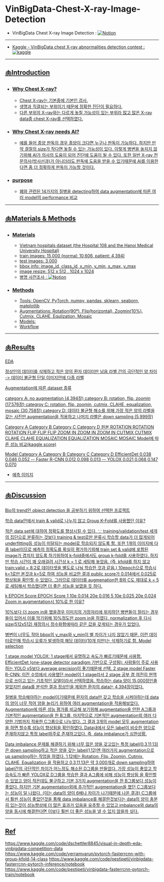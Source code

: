 # VinBigData-Chest-X-ray-Image-Detection
  - VinBigData Chest X-ray Image Detection : <a href="https://www.notion.so/wew1202/VinBigData-Chest-X-ray-Detection-5c03f0811f5a47adb314f918795a2056">![Notion](https://img.shields.io/badge/Notion-%23000000.svg?style=for-the-badge&logo=notion&logoColor=white)
---

* Kaggle - VinBigData chest X-ray abnormalities detection contest : <a href="https://www.kaggle.com/competitions/vinbigdata-chest-xray-abnormalities-detection/overview">![kaggle](https://img.shields.io/badge/-kaggle-blue)  
  
  
---
## 🫁Introduction
* ### Why Chest X-ray?

  - Chest X-ray는 기본중에 기본인 검사.
  - 생명과 직결되는 부위이기 때문에 정확한 진단이 필요하다.
  - 다른 부위의 X-ray와는 다르게 놓칠 가능성이 있는 부위라 많고 많은 X-ray data중 chest X-ray를 선택하였다.
* ### Why Chest X-ray needs AI?

  - 예를 들어 종양 판독의 경우 종양이 크다면 누구나 판독이 가능하다. 하지만 만약 결절의 size가 작다면 놓칠 수 있는 가능성이 있다. 이렇게 병변을 놓치지 않기위해 AI가 의사의 도움이 되어 진단에 도움이 될 수 있다.
또한 일반 X-ray 전문의사(방사선과)가 아니더라도 판독에 도움을 받을 수 있기때문에 AI를 이용한다면 좀 더 정확하게 판독이 가능할 것이다.

* ### purpose
  - 폐와 관련된 14가지의 질병을 detecting하여 data augmentation에 따른 여러 model의 performance 비교
---
## 🫁Materials & Methods
* ### Materials
  - Vietnam hospitals dataset (the Hospital 108 and the Hanoi Medical University Hospital)
  - train images: 15,000 (normal: 10,606, patient: 4,394)
  - test images: 3,000
  - bbox info: image_id, class_id, x_min, y_min, x_max, y_max
  - image resize: 512 x 512 , 1024 x 1024
  - 병명 사전조사 : <a href="https://www.notion.so/wew1202/8204385788fd45c1adeb7c0c7dc5e4db">![Notion](https://img.shields.io/badge/Notion-%23000000.svg?style=for-the-badge&logo=notion&logoColor=white)
  
* ### Methods
  - Tools: OpenCV, PyTorch, numpy, pandas, sklearn, seaborn, matplotlib
  - Augmentations: Rotation(90º), Flip(horizontal), Zoomin(10%), Cutmix, CLAHE, Equlization, Mosaic
  - Models: 
  - Workflow
  
  
  
---
## 🫁Results
EDA

정상인의 데이터를 삭제하고 적은 양의 환자 데이터만 남음
라벨 간의 극단적인 양 차이 -> 데이터 불균형
단일 이미지안에 다중 라벨

Augmentation에 따른 dataset 종류

category A: no augmentation (4,394장)
category B: rotation, flip, zoomin (17,576장)
categroy C: rotation, flip, zoomin, cutmix, CLAHE, equalization, mosaic (30,758장)
category D: 데이터 불균형 해소를 위해 가장 적은 양의 라벨을 갖는 사진만 augmentation을 적용하고 나머지 라벨은 down sampling (5,999장)


Category A	Category B	Category C	Category D
원본	ROTATION	ROTATION	ROTATION
 	FLIP	FLIP	FLIP
 	ZOOM IN	ZOOM IN	ZOOM IN
 		CUTMIX	CUTMIX
 		CLAHE	CLAHE
 		EQUALIZATION	EQUALIZATION
 		MOSAIC	MOSAIC
Model에 따른 성능 비교(kaggle score)


Model	Category A	Category B	Category C	Category D
EfficientDet	0.038	0.046	0.052	--
Faster R-CNN	0.012	0.098	0.013	--
YOLOX	0.021	0.068	0.147	0.070
* 예측 이미지

---
## 🫁Discussion
Bio의 trend인 object detection 을 공부하기 위하여 선택한 프로젝트

학습 data안에서 train & valid로 나누지 않고 Group K-Fold를 사용했던 이유?

적은 data set에 대하여 정확도를 향상시킬 수 있다.
∵ training/validation/test 세개의 집단으로 분류하는 것보다 training & test로만 분류시 학습할 data가 더 많게되어 underfitting등 성능이 미달되는 model로 학습되지 않도록 함.
또한 1개의 이미지에 다중 label이므로 예측의 정확도를 확실히 평가하기위해 train set & valid에 포함된 image가 겹치지 않도록 하기위하여 k-fold중에서도 group k-fold를 사용하였다.
하지만 학습 시간이 꽤 오래걸려 시간상 k = 1 로 세팅해 놓았음.
(즉, kfold를 하지 않고 train:valid = 8:2로 데이터셋을 별도로 나눠 학습한 것과 같음.)
10epoch으로 학습시 k=1로만 본것과 k=5로 하여 성능을 비교한 결과 public score가 0.014에서 0.025로 향상됨을 확인할 수 있었다.
그러므로 데이터를 augmenation한 B와 C도 제대로 k = 5로 세팅해서 학습했다면 더 좋은 성능을 보였을 듯 하다.

k	EPOCH	Score	EPOCH	Score
1	10e	0.014	20e	0.016
5	10e	0.025	20e	0.024
Zoom in augmentation시 10%로 한 이유?

10%보다 더 zoom in을 했을경우 이미지의 가장자리에 위치하던 병변들이 잘리는 경우들이 있어서 이를 막기위해 10%정도만 zoom in을 하였다.
normalization 후 다시 size(512x512) 재정의시 정수화함에따라 같은 값을 갖게되는 경우가 있었다.

병변이 너무도 작아 bbox의 y_max와 y_min이 별 차이가 나지 않았기 때문.
이런 데이터로인해 학습시 오류가 발생하여 해당 데이터(10개 미만)는 삭제하기로 함.
Model selection

1 stage model
YOLOX: 1 stage에서 유명하고 속도가 빠르기때문에 사용함.
EfficientDet (one-stage detector paradigm 기반으로 구성됨): 사람들이 주로 사용하는 YOLO v5보다 average precision이 좋기때문에 선택.
2 stage model
Faster R-CNN: 이전 수업에서 사용했던 model이 1 stage라서 2 stage 공부 겸 여전히 현역으로 쓰이고 있는 기초적인 모델이라서 선택하였음.
학습하는 data 양이 15,000장인줄 알았지만 data를 분석한 결과 정상인을 제외한 환자의 data는 4,394장이었다.

질병을 학습해야하는 model이기때문에 환자의 data만 갖고 학습을 시켜야하는데 data의 양이 너무 적어 양을 늘리기 위하여 여러 augmentation을 적용해보았다.
Augmentation에 따른 성능 평가를 비교해 보기위해 augmentation을 안한 A그룹과 기본적인 augmentation을 한 B그룹, 마지막으로 기본적인 augmentation외 여러 다양한 기법까지 적용한 C그룹으로 나누었다.
그 결과 3개의 model 모두 augmentation을 하면 할수록 성능이 향상됨을 확인하였다.
Data내에서 모든 label이 비슷한 양으로 존재하지않고 특정 label위주로 존재하고있다. 즉, data imbalance가 심한상황.

Data imbalance 문제를 해결하기 위해 너무 많은 양을 갖고있는 특정 label(0,3,11,13)은 down sampling하고 적은 양을 갖는 label(1,12)엔 여러가지 augmentation으로 up sampling하는 작업을 하였다.
1,12에는 Rotation, Flip, Zoomin, Cutmix, CLAHE, Equalization 을 적용하고
0,3,11,13은 약 3,000개로 down sampling하여 label간의 극단적인 차이가 어느정도 해소된 D그룹을 만들었다.
가장 성능이 좋았고 학습속도가 빠른 YOLOX로 D그룹을 학습한 결과 A그룹에 비해 성능이 향상됨 을 확인할 수 있었고 양이 적은데도 불구하고 기본 3가지 augmentation을 한 B그룹보다 성능이 좋았다.
하지만 기본 augmentation외에 추가적인 augmentation을 했던 C그룹보다는 성능이 덜 나왔다.
(이는 data의 양이 6배나 차이가 나기때문에 나온 결과)
C그룹에서 훨씬 성능이 좋았던것을 통해 data imbalance를 해결한것보다는 data의 양이 충분히 있는것이 성능향상에 더 많은 효과가 있음을 유추할 수 있었고
imbalance와 data의 양을 동시에 해결한다면 이보다 훨씬 더 좋은 성능을 낼 수 있지 않을까 싶다.

---
## Ref
https://www.kaggle.com/code/dschettler8845/visual-in-depth-eda-vinbigdata-competition-data
https://www.kaggle.com/code/yerramvarun/pytorch-fasterrcnn-with-group-kfold-14-class
https://www.kaggle.com/code/pestipeti/vinbigdata-fasterrcnn-pytorch-inference/notebook
https://www.kaggle.com/code/pestipeti/vinbigdata-fasterrcnn-pytorch-train/notebook

